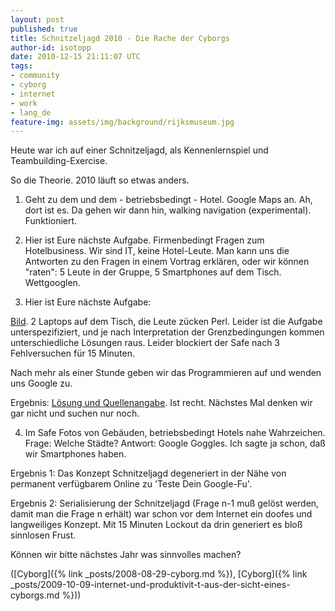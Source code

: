 ```yaml
---
layout: post
published: true
title: Schnitzeljagd 2010 - Die Rache der Cyborgs
author-id: isotopp
date: 2010-12-15 21:11:07 UTC
tags:
- community
- cyborg
- internet
- work
- lang_de
feature-img: assets/img/background/rijksmuseum.jpg
---
```

Heute war ich auf einer Schnitzeljagd, als Kennenlernspiel und
Teambuilding-Exercise.

So die Theorie. 2010 läuft so etwas anders.

1. Geht zu dem und dem - betriebsbedingt - Hotel. Google Maps an. Ah, dort
ist es. Da gehen wir dann hin, walking navigation (experimental).
Funktioniert.

2. Hier ist Eure nächste Aufgabe. Firmenbedingt Fragen zum Hotelbusiness.
Wir sind IT, keine Hotel-Leute. Man kann uns die Antworten zu den Fragen in
einem Vortrag erklären, oder wir können "raten": 5 Leute in der Gruppe, 5
Smartphones auf dem Tisch. Wettgooglen.

3. Hier ist Eure nächste Aufgabe: 

[Bild](/uploads/kuehe1.jpg). 2 Laptops auf dem Tisch, die Leute zücken Perl.
Leider ist die Aufgabe unterspezifiziert, und je nach Interpretation der
Grenzbedingungen kommen unterschiedliche Lösungen raus. Leider blockiert der
Safe nach 3 Fehlversuchen für 15 Minuten. 

Nach mehr als einer Stunde geben
wir das Programmieren auf und wenden uns Google zu. 

Ergebnis: [Lösung und Quellenangabe](http://www.authorstream.com/Presentation/Goldye-37632-RabbitsCowsDaVinci-first-year-original-cow-calf-second-2-calves-third-3-fourth-oldest-bec-as-Entertainment-ppt-powerpoint/).
Ist recht. Nächstes Mal denken wir gar nicht und suchen nur noch.

4. Im Safe Fotos von Gebäuden, betriebsbedingt Hotels nahe Wahrzeichen.
Frage: Welche Städte? Antwort: Google Goggles. Ich sagte ja schon, daß wir
Smartphones haben.

Ergebnis 1: Das Konzept Schnitzeljagd degeneriert in der Nähe von permanent
verfügbarem Online zu 'Teste Dein Google-Fu'.

Ergebnis 2: Serialisierung der Schnitzeljagd (Frage n-1 muß gelöst werden,
damit man die Frage n erhält) war schon vor dem Internet ein doofes und
langweiliges Konzept. Mit 15 Minuten Lockout da drin generiert es bloß
sinnlosen Frust.

Können wir bitte nächstes Jahr was sinnvolles machen?

([Cyborg]({% link _posts/2008-08-29-cyborg.md %}), 
[Cyborg]({% link _posts/2009-10-09-internet-und-produktivit-t-aus-der-sicht-eines-cyborgs.md %}))
